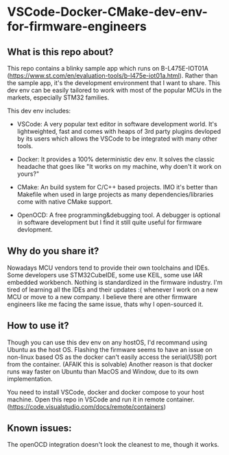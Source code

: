 # VSCode-Docker-CMake-dev-env-for-firmware-engineers

## What is this repo about?

This repo contains a blinky sample app which runs on B-L475E-IOT01A (https://www.st.com/en/evaluation-tools/b-l475e-iot01a.html). Rather than the sample app, it's the development environment that I want to share. This dev env can be easily tailored to work with most of the popular MCUs in the markets, especially STM32 families.

This dev env includes:

- VSCode: A very popular text editor in software development world. It's lightweighted, fast and comes with heaps of 3rd party plugins devloped by its users which allows the VSCode to be integrated with many other tools.

- Docker: It provides a 100% deterministic dev env. It solves the classic headache that goes like "It works on my machine, why doen't it work on yours?"

- CMake: An build system for C/C++ based projects. IMO it's better than Makefile when used in large projects as many dependencies/libraries come with native CMake support.

- OpenOCD: A free programming&debugging tool. A debugger is optional in software development but I find it still quite useful for firmware devlopment.

## Why do you share it?

Nowadays MCU vendors tend to provide their own toolchains and IDEs. Some developers use STM32CubeIDE, some use KEIL, some use IAR embedded workbench. Nothing is standardized in the firmware industry. I'm tired of learning all the IDEs and their updates :( whenever I work on a new MCU or move to a new company. I believe there are other firmware engineers like me facing the same issue, thats why I open-sourced it.

## How to use it?

Though you can use this dev env on any hostOS, I'd recommand using Ubuntu as the host OS. Flashing the firmware seems to have an issue on non-linux based OS as the docker can't easily access the serial(USB) port from the container. (AFAIK this is solvable) Another reason is that docker runs way faster on Ubuntu than MacOS and Window, due to its own implementation.

You need to install VSCode, docker and docker compose to your host machine. Open this repo in VSCode and run it in remote container. (https://code.visualstudio.com/docs/remote/containers)

## Known issues:

The openOCD integration doesn't look the cleanest to me, though it works.